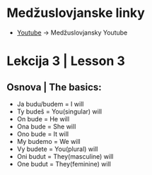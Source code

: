 # Medžuslovjanske linky

- [Youtube](https://www.youtube.com/@interslavicofficial) -> Medžuslovjansky Youtube

# Lekcija 3 | Lesson 3

## Osnova | The basics:

- Ja budu/budem = I will
- Ty budeš = You(singular) will
- On bude = He will
- Ona bude = She will
- Ono bude = It will
- My budemo = We will
- Vy budete = You(plural) will
- Oni budut = They(masculine) will
- One budut = They(feminine) will